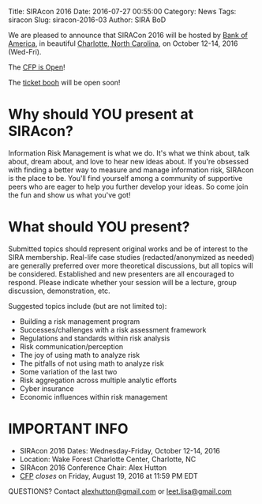 Title: SIRAcon 2016
Date: 2016-07-27 00:55:00
Category: News
Tags: siracon
Slug: siracon-2016-03
Author: SIRA BoD

We are pleased to announce that SIRACon 2016 will be hosted by [Bank of America](https://www.bankofamerica.com/), in beautiful [Charlotte, North Carolina](http://business.wfu.edu/charlotte/), on October 12-14, 2016 (Wed-Fri).

The [CFP is Open](https://siracon2016.busyconf.com/proposals/new)!

The [ticket booh](https://siracon2016.busyconf.com/bookings/new) will be open soon!

# Why should YOU present at SIRAcon?

Information Risk Management is what we do. It's what we think about, talk about, dream about, and love to hear new ideas about. If you're obsessed with finding a better way to measure and manage information risk, SIRAcon is the place to be. You'll find yourself among a community of supportive peers who are eager to help you further develop your ideas. So come join the fun and show us what you've got!

# What should YOU present?

Submitted topics should represent original works and be of interest to the SIRA membership. Real-life case studies (redacted/anonymized as needed) are generally preferred over more theoretical discussions, but all topics will be considered. Established and new presenters are all encouraged to respond. Please indicate whether your session will be a lecture, group discussion, demonstration, etc.

Suggested topics include (but are not limited to):

- Building a risk management program
- Successes/challenges with a risk assessment framework
- Regulations and standards within risk analysis
- Risk communication/perception
- The joy of using math to analyze risk
- The pitfalls of not using math to analyze risk
- Some variation of the last two
- Risk aggregation across multiple analytic efforts
- Cyber insurance
- Economic influences within risk management

# IMPORTANT INFO

- SIRAcon 2016 Dates: Wednesday-Friday, October 12-14, 2016
- Location: Wake Forest Charlotte Center, Charlotte, NC
- SIRAcon 2016 Conference Chair: Alex Hutton
- [CFP](https://siracon2016.busyconf.com/proposals/new) *closes* on Friday, August 19, 2016 at 11:59 PM EDT


QUESTIONS? Contact <alexhutton@gmail.com> or <leet.lisa@gmail.com>
